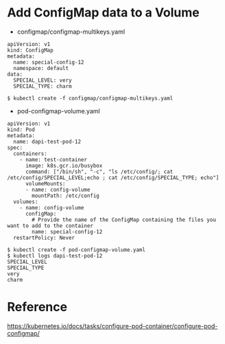 # Add ConfigMap data to a Volume

* configmap/configmap-multikeys.yaml
```
apiVersion: v1
kind: ConfigMap
metadata:
  name: special-config-12
  namespace: default
data:
  SPECIAL_LEVEL: very
  SPECIAL_TYPE: charm
```

```
$ kubectl create -f configmap/configmap-multikeys.yaml
```

* pod-configmap-volume.yaml
```
apiVersion: v1
kind: Pod
metadata:
  name: dapi-test-pod-12
spec:
  containers:
    - name: test-container
      image: k8s.gcr.io/busybox
      command: ["/bin/sh", "-c", "ls /etc/config/; cat /etc/config/SPECIAL_LEVEL;echo ; cat /etc/config/SPECIAL_TYPE; echo"]
      volumeMounts:
      - name: config-volume
        mountPath: /etc/config
  volumes:
    - name: config-volume
      configMap:
        # Provide the name of the ConfigMap containing the files you want to add to the container
        name: special-config-12
  restartPolicy: Never
```

```
$ kubectl create -f pod-configmap-volume.yaml
$ kubectl logs dapi-test-pod-12
SPECIAL_LEVEL
SPECIAL_TYPE
very
charm
```


# Reference
https://kubernetes.io/docs/tasks/configure-pod-container/configure-pod-configmap/
